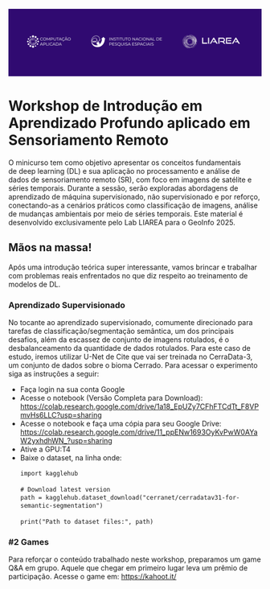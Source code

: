 ![image](workshop/workshop.jpeg)

# Workshop de Introdução em Aprendizado Profundo aplicado em Sensoriamento Remoto

O minicurso tem como objetivo apresentar os conceitos fundamentais de deep learning (DL) e sua aplicação no processamento e análise de dados de sensoriamento remoto (SR), com foco em imagens de satélite e séries temporais. Durante a sessão, serão exploradas abordagens de aprendizado de máquina supervisionado, não supervisionado e por reforço, conectando-as a cenários práticos como classificação de imagens, análise de mudanças ambientais por meio de séries temporais. Este material é desenvolvido exclusivamente pelo Lab LIAREA para o GeoInfo 2025. 

## Mãos na massa!

Após uma introdução teórica super interessante, vamos brincar e trabalhar com problemas reais enfrentados no que diz respeito ao treinamento de modelos de DL. 

### Aprendizado Supervisionado
No tocante ao aprendizado supervisionado, comumente direcionado para tarefas de classificação/segmentação semântica, um dos principais desafios, além da escassez de conjunto de imagens rotulados, é o desbalanceamento da quantidade de dados rotulados. Para este caso de estudo, iremos utilizar U-Net de Cite que vai ser treinada no CerraData-3, um conjunto de dados sobre o bioma Cerrado. Para acessar o experimento siga as instruções a seguir:

- Faça login na sua conta Google
- Acesse o notebook (Versão Completa para Download): https://colab.research.google.com/drive/1a18_EpUZy7CFhFTCdTt_F8VPmvHs6LLC?usp=sharing
- Acesse o notebook e faça uma cópia para seu Google Drive: https://colab.research.google.com/drive/11_ppENw1693OyKvPwW0AYaW2yxhdhWN_?usp=sharing 
- Ative a GPU:T4
- Baixe o dataset, na linha onde:
   ```
   import kagglehub
    
   # Download latest version
   path = kagglehub.dataset_download("cerranet/cerradatav31-for-semantic-segmentation")
    
   print("Path to dataset files:", path)
   ```

  

### #2 Games
Para reforçar o conteúdo trabalhado neste workshop, preparamos um game Q&A em grupo. Aquele que chegar em primeiro lugar leva um prêmio de participação. Acesse o game em: https://kahoot.it/
